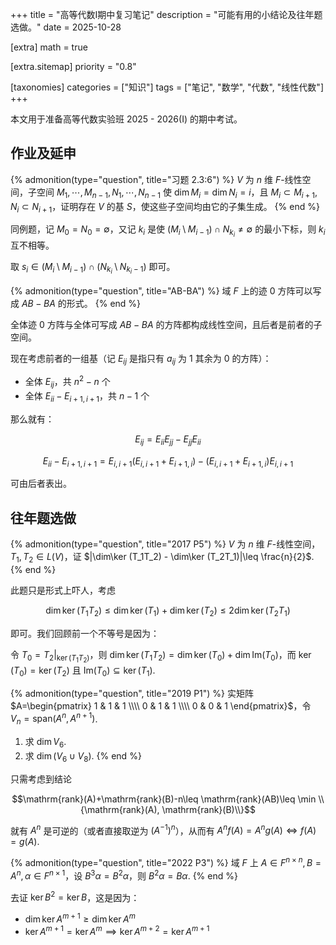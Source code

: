 +++
title = "高等代数Ⅰ期中复习笔记"
description = "可能有用的小结论及往年题选做。"
date = 2025-10-28

[extra]
math = true

[extra.sitemap]
priority = "0.8"

[taxonomies]
categories = ["知识"]
tags = ["笔记", "数学", "代数", "线性代数"]
+++

本文用于准备高等代数实验班 2025 - 2026(I) 的期中考试。

## 作业及延申
{% admonition(type="question", title="习题 2.3:6") %}
$V$ 为 $n$ 维 $F$-线性空间，子空间 $M_1,\cdots,M_{n-1},N_1,\cdots,N_{n-1}$ 使 $\dim M_i = \dim N_i = i$，且 $M_i\subset M_{i+1}, N_i\subset N_{i+1}$，证明存在 $V$ 的基 $S$，使这些子空间均由它的子集生成。
{% end %}

同例题，记 $M_0=N_0=\emptyset$，又记 $k_i$ 是使 $(M_i\setminus M_{i-1})\cap N_{k_i}\neq\emptyset$ 的最小下标，则 $k_i$ 互不相等。

取 $s_i\in (M_i\setminus M_{i-1})\cap (N_{k_i}\setminus N_{k_i-1})$ 即可。

{% admonition(type="question", title="AB-BA") %}
域 $F$ 上的迹 $0$ 方阵可以写成 $AB-BA$ 的形式。
{% end %}

全体迹 $0$ 方阵与全体可写成 $AB-BA$ 的方阵都构成线性空间，且后者是前者的子空间。

现在考虑前者的一组基（记 $E_{ij}$ 是指只有 $a_{ij}$ 为 $1$ 其余为 $0$ 的方阵）：
* 全体 $E_{ij}$，共 $n^2-n$ 个
* 全体 $E_{ii}-E_{i+1, i+1}$，共 $n-1$ 个

那么就有：

$$E_{ij} = E_{ii}E_{jj}-E_{jj}E_{ii}$$

$$E_{ii}-E_{i+1,i+1} = E_{i,i+1}(E_{i,i+1}+E_{i+1,i}) - (E_{i,i+1}+E_{i+1,i})E_{i,i+1}$$

可由后者表出。

## 往年题选做
{% admonition(type="question", title="2017 P5") %}
$V$ 为 $n$ 维 $F$-线性空间，$T_1, T_2\in L(V)$，证 $|\dim\ker (T_1T_2) - \dim\ker (T_2T_1)|\leq \frac{n}{2}$.
{% end %}

此题只是形式上吓人，考虑

$$\dim\ker (T_1T_2)\leq \dim\ker (T_1) + \dim\ker (T_2)\leq 2\dim\ker (T_2T_1)$$

即可。我们回顾前一个不等号是因为：

令 $T_0=T_2|_{\ker (T_1T_2)}$，则 $\dim\ker (T_1T_2) = \dim\ker(T_0) + \dim\mathrm{Im}(T_0)$，而 $\ker(T_0)=\ker(T_2)$ 且 $\mathrm{Im}(T_0)\subseteq\ker(T_1)$.

{% admonition(type="question", title="2019 P1") %}
实矩阵 $A=\begin{pmatrix} 1 & 1 & 1 \\\\ 0 & 1 & 1 \\\\ 0 & 0 & 1 \end{pmatrix}$，令 $V_n = \mathrm{span}(A^n, A^{n+1})$.
1. 求 $\dim V_6$.
2. 求 $\dim (V_6\cup V_8)$.
{% end %}

只需考虑到结论

$$\mathrm{rank}(A)+\mathrm{rank}(B)-n\leq \mathrm{rank}(AB)\leq \min \\{\mathrm{rank}(A), \mathrm{rank}(B)\\}$$

就有 $A^n$ 是可逆的（或者直接取逆为 $(A^{-1})^n$），从而有 $A^nf(A)=A^ng(A)\iff f(A)=g(A)$.

{% admonition(type="question", title="2022 P3") %}
域 $F$ 上 $A\in F^{n\times n}, B=A^n, \alpha\in F^{n\times 1}$，设 $B^3\alpha = B^2\alpha$，则 $B^2\alpha = B\alpha$.
{% end %}

去证 $\ker B^2 = \ker B$，这是因为：
* $\dim\ker A^{m+1}\geq\dim\ker A^m$
* $\ker A^{m+1} = \ker A^m \implies \ker A^{m+2} = \ker A^{m+1}$
